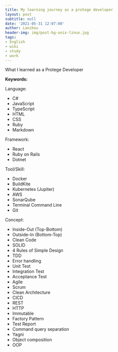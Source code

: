 ```yaml
---
title: My learning journey as a protege developer
layout: post
subtitle: null
date: '2021-05-31 12:07:00'
author: Lanzhou
header-img: img/post-bg-unix-linux.jpg
tags:
- English
- wiki
- study
- work
---
```


What I learned as a Protege Developer


**Keywords:**

Language:
- C#
- JavaScript
- TypeScript
- HTML
- CSS
- Ruby
- Markdown

Framework:
- React
- Ruby on Rails
- Dotnet

Tool/Skill:
- Docker
- BuildKite
- Kubernetes (Jupiter)
- AWS
- SonarQube
- Terminal Command Line
- Git

Concept:
- Inside-Out (Top-Bottom)
- Outside-In (Bottom-Top)
- Clean Code
- SOLID
- 4 Rules of Simple Design
- TDD
- Error handling
- Unit Test
- Integration Test
- Acceptance Test
- Agile
- Scrum
- Clean Architecture
- CICD
- REST
- HTTP
- Immutable
- Factory Pattern
- Test Report
- Command query separation
- Yagni
- Object composition
- OOP